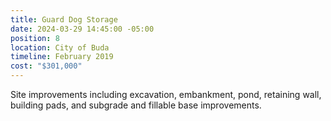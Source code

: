 ```yaml
---
title: Guard Dog Storage
date: 2024-03-29 14:45:00 -05:00
position: 8
location: City of Buda
timeline: February 2019
cost: "$301,000"
---
```


Site improvements including excavation, embankment, pond, retaining wall, building pads, and subgrade and fillable base improvements.